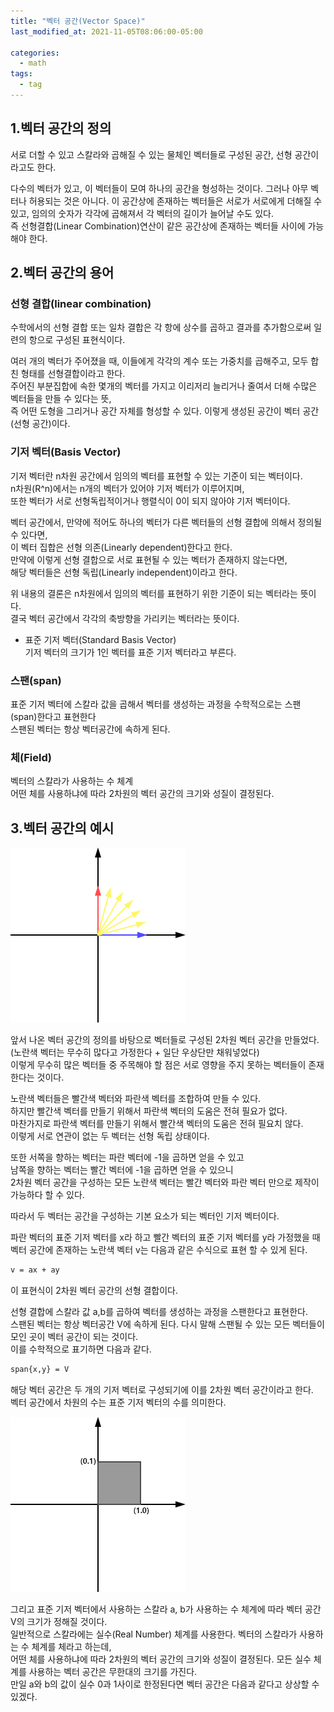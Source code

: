 ```yaml
---
title: "벡터 공간(Vector Space)"
last_modified_at: 2021-11-05T08:06:00-05:00

categories:
  - math
tags:
  - tag
---
```

## 1.벡터 공간의 정의
서로 더할 수 있고 스칼라와 곱해질 수 있는 물체인 벡터들로 구성된 공간, 선형 공간이라고도 한다.

다수의 벡터가 있고, 이 벡터들이 모여 하나의 공간을 형성하는 것이다. 그러나 아무 벡터나 허용되는 것은 아니다. 
이 공간상에 존재하는 벡터들은 서로가 서로에게 더해질 수 있고, 임의의 숫자가 각각에 곱해져서 각 벡터의 길이가 늘어날 수도 있다.  
즉 선형결합(Linear Combination)연산이 같은 공간상에 존재하는 벡터들 사이에 가능해야 한다.


## 2.벡터 공간의 용어

### 선형 결합(linear combination)
수학에서의 선형 결합 또는 일차 결합은 각 항에 상수를 곱하고 결과를 추가함으로써 일련의 항으로 구성된 표현식이다.

여러 개의 벡터가 주어졌을 때, 이들에게 각각의 계수 또는 가중치를 곱해주고, 모두 합친 형태를 선형결합이라고 한다.  
주어진 부분집합에 속한 몇개의 벡터를 가지고 이리저리 늘리거나 줄여서 더해 수많은 벡터들을 만들 수 있다는 뜻,  
즉 어떤 도형을 그리거나 공간 자체를 형성할 수 있다. 이렇게 생성된 공간이 벡터 공간(선형 공간)이다.

### 기저 벡터(Basis Vector)
기저 벡터란 n차원 공간에서 임의의 벡터를 표현할 수 있는 기준이 되는 벡터이다.  
n차원(R^n)에서는 n개의 벡터가 있어야 기저 벡터가 이루어지며,  
또한 벡터가 서로 선형독립적이거나 행렬식이 0이 되지 않아야 기저 벡터이다. 

벡터 공간에서, 만약에 적어도 하나의 벡터가 다른 벡터들의 선형 결합에 의해서 정의될 수 있다면,  
이 벡터 집합은 선형 의존(Linearly dependent)한다고 한다.  
만약에 이렇게 선형 결합으로 서로 표현될 수 있는 벡터가 존재하지 않는다면,  
해당 벡터들은 선형 독립(Linearly independent)이라고 한다.

위 내용의 결론은 n차원에서 임의의 벡터를 표현하기 위한 기준이 되는 벡터라는 뜻이다.  
결국 벡터 공간에서 각각의 축방향을 가리키는 벡터라는 뜻이다.

- 표준 기저 벡터(Standard Basis Vector)  
기저 벡터의 크기가 1인 벡터를 표준 기저 벡터라고 부른다.

### 스팬(span)
표준 기저 벡터에 스칼라 값을 곱해서 벡터를 생성하는 과정을 수학적으로는 스팬(span)한다고 표현한다  
스팬된 벡터는 항상 벡터공간에 속하게 된다.

### 체(Field)
벡터의 스칼라가 사용하는 수 체계  
어떤 체를 사용하냐에 따라 2차원의 벡터 공간의 크기와 성질이 결정된다.


## 3.벡터 공간의 예시

![alt](/assets/images/math/0001-01-01-vector-space/1.jpg)  

앞서 나온 벡터 공간의 정의를 바탕으로 벡터들로 구성된 2차원 벡터 공간을 만들었다.  
(노란색 벡터는 무수히 많다고 가정한다 + 일단 우상단만 채워넣었다)  
이렇게 무수히 많은 벡터들 중 주목해야 할 점은 서로 영향을 주지 못하는 벡터들이 존재한다는 것이다. 

노란색 벡터들은 빨간색 벡터와 파란색 벡터를 조합하여 만들 수 있다.  
하지만 빨간색 벡터를 만들기 위해서 파란색 벡터의 도움은 전혀 필요가 없다.  
마찬가지로 파란색 벡터를 만들기 위해서 빨간색 벡터의 도움은 전혀 필요치 않다.  
이렇게 서로 연관이 없는 두 벡터는 선형 독립 상태이다.

또한 서쪽을 향하는 벡터는 파란 벡터에 -1을 곱하면 얻을 수 있고  
남쪽을 향하는 벡터는 빨간 벡터에 -1을 곱하면 얻을 수 있으니  
2차원 벡터 공간을 구성하는 모든 노란색 벡터는 빨간 벡터와 파란 벡터 만으로 제작이 가능하다 할 수 있다.

따라서 두 벡터는 공간을 구성하는 기본 요소가 되는 벡터인 기저 벡터이다.

파란 벡터의 표준 기저 벡터를 x라 하고 빨간 벡터의 표준 기저 벡터를 y라 가정했을 때  
벡터 공간에 존재하는 노란색 벡터 v는 다음과 같은 수식으로 표현 할 수 있게 된다.
```html
v = ax + ay
```
이 표현식이 2차원 벡터 공간의 선형 결합이다.

선형 결합에 스칼라 값 a,b를 곱하여 벡터를 생성하는 과정을 스팬한다고 표현한다.  
스팬된 벡터는 항상 벡터공간 V에 속하게 된다. 다시 말해 스팬될 수 있는 모든 벡터들이 모인 곳이 벡터 공간이 되는 것이다.  
이를 수학적으로 표기하면 다음과 같다.
```html
span{x,y} = V
```

해당 벡터 공간은 두 개의 기저 벡터로 구성되기에 이를 2차원 벡터 공간이라고 한다.  
벡터 공간에서 차원의 수는 표준 기저 벡터의 수를 의미한다.

![alt](/assets/images/math/0001-01-01-vector-space/2.jpg)  

그리고 표준 기저 벡터에서 사용하는 스칼라 a, b가 사용하는 수 체계에 따라 벡터 공간 V의 크기가 정해질 것이다.  
일반적으로 스칼라에는 실수(Real Number) 체계를 사용한다. 벡터의 스칼라가 사용하는 수 체계를 체라고 하는데,  
어떤 체를 사용하냐에 따라 2차원의 벡터 공간의 크기와 성질이 결정된다. 모든 실수 체계를 사용하는 벡터 공간은 무한대의 크기를 가진다.  
만일 a와 b의 값이 실수 0과 1사이로 한정된다면 벡터 공간은 다음과 같다고 상상할 수 있겠다.
